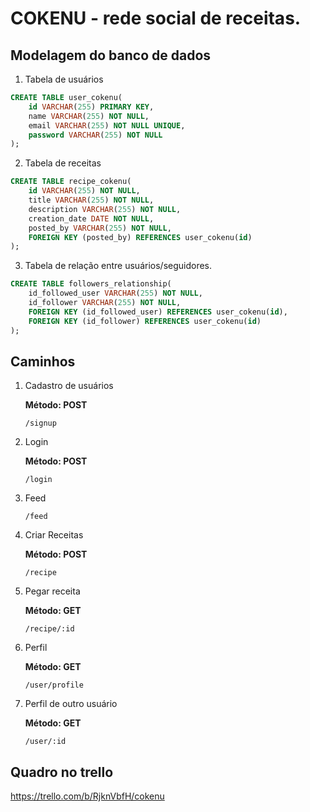# COKENU - rede social de receitas.

## Modelagem do banco de dados

1. Tabela de usuários

```sql
CREATE TABLE user_cokenu(
	id VARCHAR(255) PRIMARY KEY,
    name VARCHAR(255) NOT NULL,
    email VARCHAR(255) NOT NULL UNIQUE,
    password VARCHAR(255) NOT NULL
);
```
2. Tabela de receitas
   
```sql
CREATE TABLE recipe_cokenu(
	id VARCHAR(255) NOT NULL,
    title VARCHAR(255) NOT NULL,
    description VARCHAR(255) NOT NULL, 
    creation_date DATE NOT NULL,
    posted_by VARCHAR(255) NOT NULL,
    FOREIGN KEY (posted_by) REFERENCES user_cokenu(id)    
);
```
3. Tabela de relação entre usuários/seguidores.

```sql
CREATE TABLE followers_relationship(
    id_followed_user VARCHAR(255) NOT NULL,
    id_follower VARCHAR(255) NOT NULL,
    FOREIGN KEY (id_followed_user) REFERENCES user_cokenu(id),
    FOREIGN KEY (id_follower) REFERENCES user_cokenu(id)
);

```

## Caminhos

1. Cadastro de usuários
   
    **Método: POST**

    ``` /signup ```  

2. Login
   
   **Método: POST**
   
   ```/login ```

3. Feed

    ```/feed```

4. Criar Receitas

    **Método: POST**
    
    ```/recipe```

5. Pegar receita

    **Método: GET**

    ```/recipe/:id```

6. Perfil

    **Método: GET**
   
   ```/user/profile```

7. Perfil de outro usuário

    **Método: GET**
   
   ```/user/:id```

## Quadro no trello

https://trello.com/b/RjknVbfH/cokenu